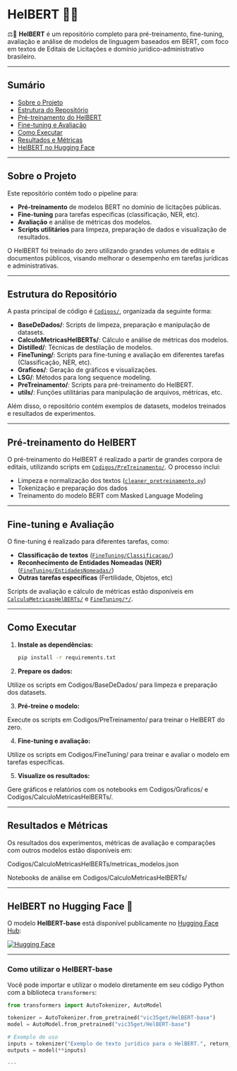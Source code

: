 # HelBERT 👨‍⚖️

⚖📝 **HelBERT** é um repositório completo para pré-treinamento, fine-tuning, avaliação e análise de modelos de linguagem baseados em BERT, com foco em textos de Editais de Licitações e domínio jurídico-administrativo brasileiro.

---

## Sumário

- [Sobre o Projeto](#sobre-o-projeto)
- [Estrutura do Repositório](#estrutura-do-repositório)
- [Pré-treinamento do HelBERT](#pré-treinamento-do-helbert)
- [Fine-tuning e Avaliação](#fine-tuning-e-avaliação)
- [Como Executar](#como-executar)
- [Resultados e Métricas](#resultados-e-métricas)
- [HelBERT no Hugging Face](#helbert-no-hugging-face)

---

## Sobre o Projeto

Este repositório contém todo o pipeline para:
- **Pré-treinamento** de modelos BERT no domínio de licitações públicas.
- **Fine-tuning** para tarefas específicas (classificação, NER, etc).
- **Avaliação** e análise de métricas dos modelos.
- **Scripts utilitários** para limpeza, preparação de dados e visualização de resultados.

O HelBERT foi treinado do zero utilizando grandes volumes de editais e documentos públicos, visando melhorar o desempenho em tarefas jurídicas e administrativas.

---

## Estrutura do Repositório

A pasta principal de código é [`Codigos/`](Codigos/), organizada da seguinte forma:

- **BaseDeDados/**: Scripts de limpeza, preparação e manipulação de datasets.
- **CalculoMetricasHelBERTs/**: Cálculo e análise de métricas dos modelos.
- **Distilled/**: Técnicas de destilação de modelos.
- **FineTuning/**: Scripts para fine-tuning e avaliação em diferentes tarefas (Classificação, NER, etc).
- **Graficos/**: Geração de gráficos e visualizações.
- **LSG/**: Métodos para long sequence modeling.
- **PreTreinamento/**: Scripts para pré-treinamento do HelBERT.
- **utils/**: Funções utilitárias para manipulação de arquivos, métricas, etc.

Além disso, o repositório contém exemplos de datasets, modelos treinados e resultados de experimentos.

---

## Pré-treinamento do HelBERT

O pré-treinamento do HelBERT é realizado a partir de grandes corpora de editais, utilizando scripts em [`Codigos/PreTreinamento/`](Codigos/PreTreinamento/). O processo inclui:
- Limpeza e normalização dos textos ([`cleaner_pretreinamento.py`](Codigos/BaseDeDados/cleaner_pretreinamento.py))
- Tokenização e preparação dos dados
- Treinamento do modelo BERT com Masked Language Modeling

---

## Fine-tuning e Avaliação

O fine-tuning é realizado para diferentes tarefas, como:
- **Classificação de textos** ([`FineTuning/Classificacao/`](Codigos/FineTuning/Classificacao/))
- **Reconhecimento de Entidades Nomeadas (NER)** ([`FineTuning/EntidadesNomeadas/`](Codigos/FineTuning/EntidadesNomeadas/))
- **Outras tarefas específicas** (Fertilidade, Objetos, etc)

Scripts de avaliação e cálculo de métricas estão disponíveis em [`CalculoMetricasHelBERTs/`](Codigos/CalculoMetricasHelBERTs/) e [`FineTuning/*/`](Codigos/FineTuning/).

---

## Como Executar

1. **Instale as dependências:**
   ```bash
   pip install -r requirements.txt

2. **Prepare os dados:**

Utilize os scripts em Codigos/BaseDeDados/ para limpeza e preparação dos datasets.

3. **Pré-treine o modelo:**

Execute os scripts em Codigos/PreTreinamento/ para treinar o HelBERT do zero.

4. **Fine-tuning e avaliação:**

Utilize os scripts em Codigos/FineTuning/ para treinar e avaliar o modelo em tarefas específicas.

5. **Visualize os resultados:**

Gere gráficos e relatórios com os notebooks em Codigos/Graficos/ e Codigos/CalculoMetricasHelBERTs/.

---

## Resultados e Métricas

Os resultados dos experimentos, métricas de avaliação e comparações com outros modelos estão disponíveis em:

Codigos/CalculoMetricasHelBERTs/metricas_modelos.json

Notebooks de análise em Codigos/CalculoMetricasHelBERTs/

---

## HelBERT no Hugging Face 🤗

O modelo **HelBERT-base** está disponível publicamente no [Hugging Face Hub](https://huggingface.co/vic35get/HelBERT-base):

[![Hugging Face](https://img.shields.io/badge/HuggingFace-HelBERT--base-yellow?logo=huggingface)](https://huggingface.co/vic35get/HelBERT-base)

---

### Como utilizar o HelBERT-base

Você pode importar e utilizar o modelo diretamente em seu código Python com a biblioteca `transformers`:

```python
from transformers import AutoTokenizer, AutoModel

tokenizer = AutoTokenizer.from_pretrained("vic35get/HelBERT-base")
model = AutoModel.from_pretrained("vic35get/HelBERT-base")

# Exemplo de uso
inputs = tokenizer("Exemplo de texto jurídico para o HelBERT.", return_tensors="pt")
outputs = model(**inputs)

---